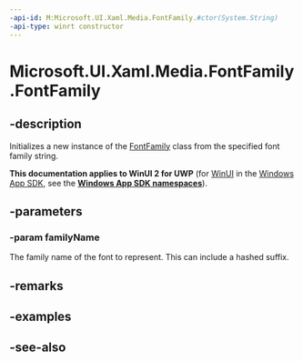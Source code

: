 ```yaml
---
-api-id: M:Microsoft.UI.Xaml.Media.FontFamily.#ctor(System.String)
-api-type: winrt constructor
---
```


<!-- Method syntax
public FontFamily(System.String familyName)
-->

# Microsoft.UI.Xaml.Media.FontFamily.FontFamily

## -description
Initializes a new instance of the [FontFamily](fontfamily.md) class from the specified font family string.

**This documentation applies to WinUI 2 for UWP** (for [WinUI](/windows/apps/winui/winui3/) in the [Windows App SDK](/windows/apps/windows-app-sdk/), see the **[Windows App SDK namespaces](/windows/windows-app-sdk/api/winrt/)**).

## -parameters
### -param familyName
The family name of the font to represent. This can include a hashed suffix. 
<!--For details see ...-->

## -remarks

## -examples

## -see-also
